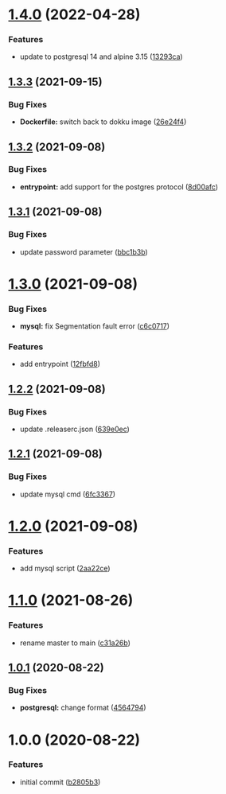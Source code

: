 # [1.4.0](https://github.com/AlexanderBabel/database-s3-backup/compare/v1.3.3...v1.4.0) (2022-04-28)


### Features

* update to postgresql 14 and alpine 3.15 ([13293ca](https://github.com/AlexanderBabel/database-s3-backup/commit/13293cad0a57776d2b57e8615ffbb1fbbb36c904))

## [1.3.3](https://github.com/AlexanderBabel/database-s3-backup/compare/v1.3.2...v1.3.3) (2021-09-15)


### Bug Fixes

* **Dockerfile:** switch back to dokku image ([26e24f4](https://github.com/AlexanderBabel/database-s3-backup/commit/26e24f468dbaafceddb077cff79f35ad233fa9de))

## [1.3.2](https://github.com/AlexanderBabel/database-s3-backup/compare/v1.3.1...v1.3.2) (2021-09-08)


### Bug Fixes

* **entrypoint:** add support for the postgres protocol ([8d00afc](https://github.com/AlexanderBabel/database-s3-backup/commit/8d00afc92acd328369611b48cc7ce03ce5c6bb80))

## [1.3.1](https://github.com/AlexanderBabel/database-s3-backup/compare/v1.3.0...v1.3.1) (2021-09-08)


### Bug Fixes

* update password parameter ([bbc1b3b](https://github.com/AlexanderBabel/database-s3-backup/commit/bbc1b3bb5ba6adbb2ad95f7290652c7f25c956e4))

# [1.3.0](https://github.com/AlexanderBabel/database-s3-backup/compare/v1.2.2...v1.3.0) (2021-09-08)


### Bug Fixes

* **mysql:** fix Segmentation fault error ([c6c0717](https://github.com/AlexanderBabel/database-s3-backup/commit/c6c071741ca43dedffd85087cd28e8cddae72b50))


### Features

* add entrypoint ([12fbfd8](https://github.com/AlexanderBabel/database-s3-backup/commit/12fbfd8ee25ca5caf162cc2e5a49269ec775b6af))

## [1.2.2](https://github.com/AlexanderBabel/database-s3-backup/compare/v1.2.1...v1.2.2) (2021-09-08)


### Bug Fixes

* update .releaserc.json ([639e0ec](https://github.com/AlexanderBabel/database-s3-backup/commit/639e0ec428c64a863bb46b5562abf9b429287db2))

## [1.2.1](https://github.com/AlexanderBabel/database-s3-backup/compare/v1.2.0...v1.2.1) (2021-09-08)


### Bug Fixes

* update mysql cmd ([6fc3367](https://github.com/AlexanderBabel/database-s3-backup/commit/6fc3367c860e4cf85fe7ea219a6001e75c46c88d))

# [1.2.0](https://github.com/AlexanderBabel/database-s3-backup/compare/v1.1.0...v1.2.0) (2021-09-08)


### Features

* add mysql script ([2aa22ce](https://github.com/AlexanderBabel/database-s3-backup/commit/2aa22ced52724b0054e6c55d99933daeb9e51088))

# [1.1.0](https://github.com/AlexanderBabel/database-s3-backup/compare/v1.0.1...v1.1.0) (2021-08-26)


### Features

* rename master to main ([c31a26b](https://github.com/AlexanderBabel/database-s3-backup/commit/c31a26be4d7b0ebbfafdf2f39461bb6742fb6adf))

## [1.0.1](https://github.com/AlexanderBabel/database-s3-backup/compare/v1.0.0...v1.0.1) (2020-08-22)


### Bug Fixes

* **postgresql:** change format ([4564794](https://github.com/AlexanderBabel/database-s3-backup/commit/45647940d6691bc84d1735d1d78068f1f92b6b81))

# 1.0.0 (2020-08-22)


### Features

* initial commit ([b2805b3](https://github.com/AlexanderBabel/database-s3-backup/commit/b2805b3ddd625b68a4a06d83d337d0bb71ac3d78))
